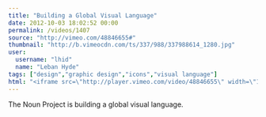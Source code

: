 ```yaml
---
title: "Building a Global Visual Language"
date: 2012-10-03 18:02:52 00:00
permalink: /videos/1407
source: "http://vimeo.com/48846655#"
thumbnail: "http://b.vimeocdn.com/ts/337/988/337988614_1280.jpg"
user:
  username: "lhid"
  name: "Leban Hyde"
tags: ["design","graphic design","icons","visual language"]
html: "<iframe src=\"http://player.vimeo.com/video/48846655\" width=\"1280\" height=\"720\" frameborder=\"0\" webkitAllowFullScreen mozallowfullscreen allowFullScreen></iframe>"
---
```


The Noun Project is building a global visual language.